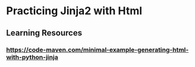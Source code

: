 # Practicing Jinja2 with Html
## Learning Resources
### https://code-maven.com/minimal-example-generating-html-with-python-jinja
